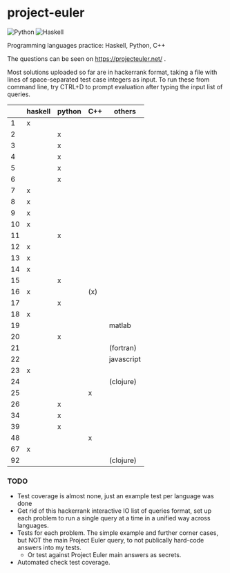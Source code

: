 # project-euler

![Python](https://github.com/jklebes/project-euler/actions/workflows/python-app.yml/badge.svg)
![Haskell](https://github.com/jklebes/project-euler/actions/workflows/haskell.yml/badge.svg)

Programming languages practice: Haskell, Python, C++

The questions can be seen on https://projecteuler.net/ .

Most solutions uploaded so far are in hackerrank format, taking a file with lines of space-separated test case integers as input.  To run these from command line, try CTRL+D to prompt evaluation after typing the input list of queries.


| | haskell | python | C++ | others |
| --- | --- | --- | --- | --- |
| 1 | x |  |  |  |
| 2 |  | x |  |  |
| 3 |  | x |  |  |
| 4 |  | x |  |  |
| 5 |  | x |  |  |
| 6 |  | x |  |  |
| 7 | x |  |  |  |
| 8 | x|  |  |  |
| 9 | x|  |  |  |
| 10 | x|  |  |  |
| 11 |   | x |  |  |
| 12 | x |  |  |  |
| 13 | x |  |  |  |
| 14 | x |  |  |  |
| 15 |  | x |  |  |
| 16 | x |  |  (x)|  |
| 17 |  | x |  |  |
| 18 | x |  |  |  |
| 19 |  |  |  | matlab |
| 20 |  | x |  |  |
| 21 |  |   |  | (fortran) |
| 22 |  |   |  | javascript |
| 23 |x| |  | |
| 24 | | |  |(clojure) |
| 25 |  |  | x|  |
| 26 |  | x | |  |
| 34 |  | x |  |  |
| 39 |  | x |  |  |
| 48 |  |   | x|  |
| 67 | x |  |  |  |
| 92 |  |  |  | (clojure) |

### TODO

- Test coverage is almost none, just an example test per language was done
- Get rid of this hackerrank interactive IO list of queries format, set up each problem to run a single query at a time in a unified way across languages.
- Tests for each problem.  The simple example and further corner cases, but NOT the main Project Euler query, to not publically hard-code answers into my tests.
  - Or test against Project Euler main answers as secrets.
- Automated check test coverage.
